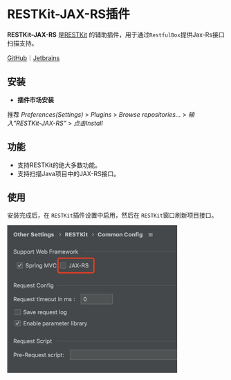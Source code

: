 # RESTKit-JAX-RS插件

**RESTKit-JAX-RS** 是[RESTKit](https://plugins.jetbrains.com/plugin/14723-restkit) 的辅助插件，用于通过`RestfulBox`提供Jax-Rs接口扫描支持。

[GitHub](https://github.com/newhoo/RESTKit-JAX-RS)｜[Jetbrains](https://plugins.jetbrains.com/plugin/17955-restkit-jax-rs)

## 安装

- **插件市场安装**

推荐  _Preferences(Settings)_ > _Plugins_ > _Browse repositories..._ > _输入"RESTKit-JAX-RS"_ > _点击Install_

## 功能

- 支持RESTKit的绝大多数功能。
- 支持扫描Java项目中的JAX-RS接口。

## 使用

安装完成后，在 `RESTKit`插件设置中启用，然后在 `RESTKit`窗口刷新项目接口。

![](images/242433115256634.png)
